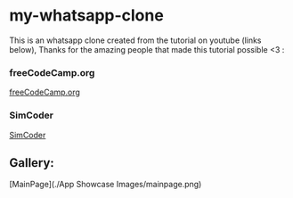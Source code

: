 # my-whatsapp-clone

This is an whatsapp clone created from the tutorial on youtube (links below), Thanks for the amazing people that made this tutorial possible <3 :
### freeCodeCamp.org
[freeCodeCamp.org](https://youtu.be/988UZFB0heA)
### SimCoder
[SimCoder](https://www.youtube.com/channel/UCQ5xY26cw5Noh6poIE-VBog)

## Gallery:

[MainPage](./App Showcase Images/mainpage.png)
